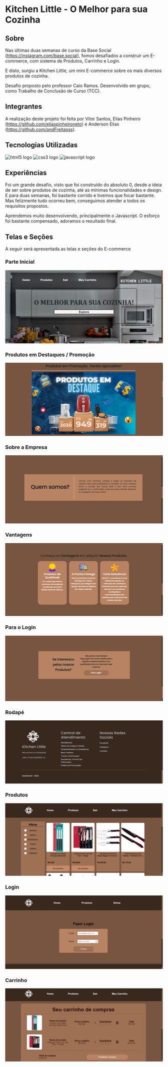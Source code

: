 # Kitchen Little - O Melhor para sua Cozinha

## Sobre

Nas últimas duas semanas de curso da Base Social (https://instagram.com/base.social), fomos desafiados a construir um E-commerce, com sistema de Produtos, Carrinho e Login.

E disto, surgiu a Kitchen Little, um mini E-commerce sobre os mais diversos produtos de cozinha. 

Desafio proposto pelo professor Caio Ramos. Desenvolvido em grupo, como Trabalho de Conclusão de Curso (TCC).

## Integrantes

A realização deste projeto foi feita por Vitor Santos, Elias Pinheiro (https://github.com/eliaspinheironeto) e Anderson Elias (https://github.com/andFreitasss).

## Tecnologias Utilizadas

<img src="https://cdn.jsdelivr.net/gh/devicons/devicon/icons/html5/html5-original.svg" height="60" width="90" alt="html5 logo"  />
  <img src="https://cdn.jsdelivr.net/gh/devicons/devicon/icons/css3/css3-original.svg" height="60" width="90" alt="css3 logo" />
  <img src="https://cdn.jsdelivr.net/gh/devicons/devicon/icons/javascript/javascript-original.svg" height="60" width="90" alt="javascript logo"  />

## Experiências

Foi um grande desafio, visto que foi construído do absoluto 0, desde a ideia de ser sobre produtos de cozinha, até as mínimas funcionalidades e design. E para duas semanas, foi bastante corrido e tivemos que focar bastante. Mas felizmente tudo ocorreu bem, conseguimos atender a todos os requisitos propostos.

Aprendemos muito desenvolvendo, principalmente o Javascript. O esforço foi bastante compensado, adoramos o resultado final.

## Telas e Seções

A seguir será apresentada as telas e seções do E-commerce

### Parte Inicial

<img src="/assets/images/toReadme/mainImage.png">

### Produtos em Destaques / Promoção

<img src="/assets/images/toReadme/carrosselImage.png">

### Sobre a Empresa

<img src="/assets/images/toReadme/sobreImage.png">

### Vantagens

<img src="/assets/images/toReadme/vantagensImage.png">

### Para o Login

<img src="/assets/images/toReadme/toLoginImage.png">

### Rodapé

<img src="/assets/images/toReadme/footerImage.png">

### Produtos

<img src="/assets/images/toReadme/produtosImage.png">

### Login

<img src="/assets/images/toReadme/loginImage.png">

### Carrinho

<img src="/assets/images/toReadme/carrinhoImage.png">